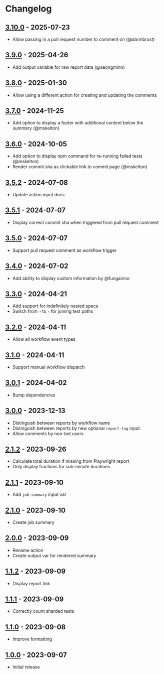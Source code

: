 # Changelog

## [3.10.0] - 2025-07-23

- Allow passing in a pull request number to comment on (@darmbrust)

## [3.9.0] - 2025-04-26

- Add output variable for raw report data (@seongminn)

## [3.8.0] - 2025-01-30

- Allow using a different action for creating and updating the comments

## [3.7.0] - 2024-11-25

- Add option to display a footer with additional content below the summary (@mskelton)

## [3.6.0] - 2024-10-05

- Add option to display npm command for re-running failed tests (@mskelton)
- Render commit sha as clickable link to commit page (@mskelton)

## [3.5.2] - 2024-07-08

- Update action input docs

## [3.5.1] - 2024-07-07

- Display correct commit sha when triggered from pull request comment

## [3.5.0] - 2024-07-07

- Support pull request comment as workflow trigger

## [3.4.0] - 2024-07-02

- Add ability to display custom information by @fungairino

## [3.3.0] - 2024-04-21

- Add support for indefinitely nested specs
- Switch from `→` to `›` for joining test paths

## [3.2.0] - 2024-04-11

- Allow all workflow event types

## [3.1.0] - 2024-04-11

- Support manual workflow dispatch

## [3.0.1] - 2024-04-02

- Bump dependencies

## [3.0.0] - 2023-12-13

- Distinguish between reports by workflow name
- Distinguish between reports by new optional `report-tag` input
- Allow comments by non-bot users

## [2.1.2] - 2023-09-26

- Calculate total duration if missing from Playwright report
- Only display fractions for sub-minute durations

## [2.1.1] - 2023-09-10

- Add `job-summary` input var

## [2.1.0] - 2023-09-10

- Create job summary

## [2.0.0] - 2023-09-09

- Rename action
- Create output var for rendered summary

## [1.1.2] - 2023-09-09

- Display report link

## [1.1.1] - 2023-09-09

- Correctly count sharded tests

## [1.1.0] - 2023-09-08

- Improve formatting

## [1.0.0] - 2023-09-07

- Initial release

[3.10.0]: https://github.com/daun/playwright-report-summary/releases/tag/v3.10.0
[3.9.0]: https://github.com/daun/playwright-report-summary/releases/tag/v3.9.0
[3.8.0]: https://github.com/daun/playwright-report-summary/releases/tag/v3.8.0
[3.7.0]: https://github.com/daun/playwright-report-summary/releases/tag/v3.7.0
[3.6.0]: https://github.com/daun/playwright-report-summary/releases/tag/v3.6.0
[3.5.2]: https://github.com/daun/playwright-report-summary/releases/tag/v3.5.2
[3.5.1]: https://github.com/daun/playwright-report-summary/releases/tag/v3.5.1
[3.5.0]: https://github.com/daun/playwright-report-summary/releases/tag/v3.5.0
[3.4.0]: https://github.com/daun/playwright-report-summary/releases/tag/v3.4.0
[3.3.0]: https://github.com/daun/playwright-report-summary/releases/tag/v3.3.0
[3.2.0]: https://github.com/daun/playwright-report-summary/releases/tag/v3.2.0
[3.1.0]: https://github.com/daun/playwright-report-summary/releases/tag/v3.1.0
[3.0.1]: https://github.com/daun/playwright-report-summary/releases/tag/v3.0.1
[3.0.0]: https://github.com/daun/playwright-report-summary/releases/tag/v3.0.0
[2.1.2]: https://github.com/daun/playwright-report-summary/releases/tag/v2.1.2
[2.1.1]: https://github.com/daun/playwright-report-summary/releases/tag/v2.1.1
[2.1.0]: https://github.com/daun/playwright-report-summary/releases/tag/v2.1.0
[2.0.0]: https://github.com/daun/playwright-report-summary/releases/tag/v2.0.0
[1.1.2]: https://github.com/daun/playwright-report-summary/releases/tag/v1.1.2
[1.1.1]: https://github.com/daun/playwright-report-summary/releases/tag/v1.1.1
[1.1.0]: https://github.com/daun/playwright-report-summary/releases/tag/v1.1.0
[1.0.0]: https://github.com/daun/playwright-report-summary/releases/tag/v1.0.0
